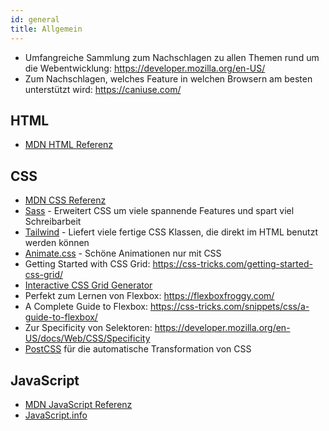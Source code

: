 ```yaml
---
id: general
title: Allgemein
---
```


- Umfangreiche Sammlung zum Nachschlagen zu allen Themen rund um die Webentwicklung: https://developer.mozilla.org/en-US/
- Zum Nachschlagen, welches Feature in welchen Browsern am besten unterstützt wird: https://caniuse.com/

## HTML

- [MDN HTML Referenz](https://developer.mozilla.org/en-US/docs/Web/HTML/Element)

## CSS

- [MDN CSS Referenz](https://developer.mozilla.org/en-US/docs/Web/CSS/Reference)
- [Sass](https://sass-lang.com/) - Erweitert CSS um viele spannende Features und spart viel Schreibarbeit
- [Tailwind](https://tailwindcss.com/) - Liefert viele fertige CSS Klassen, die direkt im HTML benutzt werden können
- [Animate.css](https://animate.style/) - Schöne Animationen nur mit CSS
- Getting Started with CSS Grid: https://css-tricks.com/getting-started-css-grid/
- [Interactive CSS Grid Generator](https://grid.layoutit.com/)
- Perfekt zum Lernen von Flexbox: https://flexboxfroggy.com/
- A Complete Guide to Flexbox: https://css-tricks.com/snippets/css/a-guide-to-flexbox/
- Zur Specificity von Selektoren: https://developer.mozilla.org/en-US/docs/Web/CSS/Specificity
- [PostCSS](https://postcss.org/) für die automatische Transformation von CSS

## JavaScript

- [MDN JavaScript Referenz](https://developer.mozilla.org/en-US/docs/Web/JavaScript)
- [JavaScript.info](https://javascript.info/)
